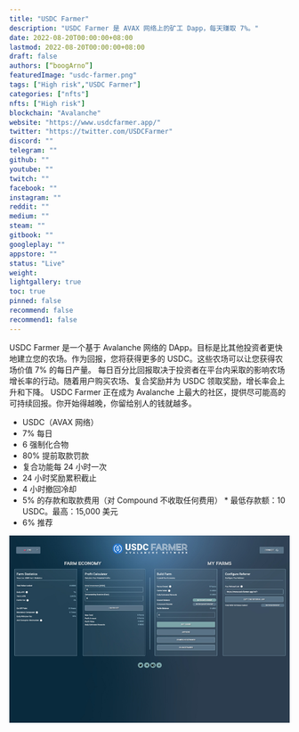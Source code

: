 ```yaml
---
title: "USDC Farmer"
description: "USDC Farmer 是 AVAX 网络上的矿工 Dapp，每天赚取 7%。"
date: 2022-08-20T00:00:00+08:00
lastmod: 2022-08-20T00:00:00+08:00
draft: false
authors: [“boogArno”]
featuredImage: "usdc-farmer.png"
tags: ["High risk","USDC Farmer"]
categories: ["nfts"]
nfts: ["High risk"]
blockchain: "Avalanche"
website: "https://www.usdcfarmer.app/"
twitter: "https://twitter.com/USDCFarmer"
discord: ""
telegram: ""
github: ""
youtube: ""
twitch: ""
facebook: ""
instagram: ""
reddit: ""
medium: ""
steam: ""
gitbook: ""
googleplay: ""
appstore: ""
status: "Live"
weight: 
lightgallery: true
toc: true
pinned: false
recommend: false
recommend1: false
---
```

USDC Farmer 是一个基于 Avalanche 网络的 DApp。目标是比其他投资者更快地建立您的农场。作为回报，您将获得更多的 USDC。这些农场可以让您获得农场价值 7% 的每日产量。
每日百分比回报取决于投资者在平台内采取的影响农场增长率的行动。随着用户购买农场、复合奖励并为 USDC 领取奖励，增长率会上升和下降。
USDC Farmer 正在成为 Avalanche 上最大的社区，提供尽可能高的可持续回报。你开始得越晚，你留给别人的钱就越多。
* USDC（AVAX 网络）
* 7% 每日
* 6 强制化合物
* 80% 提前取款罚款
* 复合功能每 24 小时一次
* 24 小时奖励累积截止
* 4 小时撤回冷却
* 5% 的存款和取款费用（对 Compound 不收取任何费用） * 最低存款额：10 USDC。最高：15,000 美元
* 6% 推荐

![usdcfarmer-dapp-high-risk-avalanche-image1_6f0a1ce5e1cffe93420588002f47a714](usdcfarmer-dapp-high-risk-avalanche-image1_6f0a1ce5e1cffe93420588002f47a714.png)
